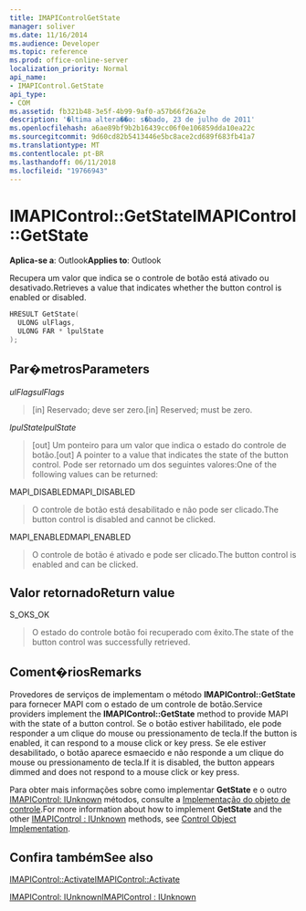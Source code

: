 ```yaml
---
title: IMAPIControlGetState
manager: soliver
ms.date: 11/16/2014
ms.audience: Developer
ms.topic: reference
ms.prod: office-online-server
localization_priority: Normal
api_name:
- IMAPIControl.GetState
api_type:
- COM
ms.assetid: fb321b48-3e5f-4b99-9af0-a57b66f26a2e
description: '�ltima altera��o: s�bado, 23 de julho de 2011'
ms.openlocfilehash: a6ae89bf9b2b16439cc06f0e106859dda10ea22c
ms.sourcegitcommit: 9d60cd82b5413446e5bc8ace2cd689f683fb41a7
ms.translationtype: MT
ms.contentlocale: pt-BR
ms.lasthandoff: 06/11/2018
ms.locfileid: "19766943"
---
```

# <a name="imapicontrolgetstate"></a><span data-ttu-id="333af-103">IMAPIControl::GetState</span><span class="sxs-lookup"><span data-stu-id="333af-103">IMAPIControl::GetState</span></span>

  
  
<span data-ttu-id="333af-104">**Aplica-se a**: Outlook</span><span class="sxs-lookup"><span data-stu-id="333af-104">**Applies to**: Outlook</span></span> 
  
<span data-ttu-id="333af-105">Recupera um valor que indica se o controle de botão está ativado ou desativado.</span><span class="sxs-lookup"><span data-stu-id="333af-105">Retrieves a value that indicates whether the button control is enabled or disabled.</span></span>
  
```cpp
HRESULT GetState(
  ULONG ulFlags,
  ULONG FAR * lpulState
);
```

## <a name="parameters"></a><span data-ttu-id="333af-106">Par�metros</span><span class="sxs-lookup"><span data-stu-id="333af-106">Parameters</span></span>

 <span data-ttu-id="333af-107">_ulFlags_</span><span class="sxs-lookup"><span data-stu-id="333af-107">_ulFlags_</span></span>
  
> <span data-ttu-id="333af-108">[in] Reservado; deve ser zero.</span><span class="sxs-lookup"><span data-stu-id="333af-108">[in] Reserved; must be zero.</span></span>
    
 <span data-ttu-id="333af-109">_lpulState_</span><span class="sxs-lookup"><span data-stu-id="333af-109">_lpulState_</span></span>
  
> <span data-ttu-id="333af-110">[out] Um ponteiro para um valor que indica o estado do controle de botão.</span><span class="sxs-lookup"><span data-stu-id="333af-110">[out] A pointer to a value that indicates the state of the button control.</span></span> <span data-ttu-id="333af-111">Pode ser retornado um dos seguintes valores:</span><span class="sxs-lookup"><span data-stu-id="333af-111">One of the following values can be returned:</span></span>
    
<span data-ttu-id="333af-112">MAPI_DISABLED</span><span class="sxs-lookup"><span data-stu-id="333af-112">MAPI_DISABLED</span></span> 
  
> <span data-ttu-id="333af-113">O controle de botão está desabilitado e não pode ser clicado.</span><span class="sxs-lookup"><span data-stu-id="333af-113">The button control is disabled and cannot be clicked.</span></span> 
    
<span data-ttu-id="333af-114">MAPI_ENABLED</span><span class="sxs-lookup"><span data-stu-id="333af-114">MAPI_ENABLED</span></span> 
  
> <span data-ttu-id="333af-115">O controle de botão é ativado e pode ser clicado.</span><span class="sxs-lookup"><span data-stu-id="333af-115">The button control is enabled and can be clicked.</span></span>
    
## <a name="return-value"></a><span data-ttu-id="333af-116">Valor retornado</span><span class="sxs-lookup"><span data-stu-id="333af-116">Return value</span></span>

<span data-ttu-id="333af-117">S_OK</span><span class="sxs-lookup"><span data-stu-id="333af-117">S_OK</span></span> 
  
> <span data-ttu-id="333af-118">O estado do controle botão foi recuperado com êxito.</span><span class="sxs-lookup"><span data-stu-id="333af-118">The state of the button control was successfully retrieved.</span></span>
    
## <a name="remarks"></a><span data-ttu-id="333af-119">Coment�rios</span><span class="sxs-lookup"><span data-stu-id="333af-119">Remarks</span></span>

<span data-ttu-id="333af-120">Provedores de serviços de implementam o método **IMAPIControl::GetState** para fornecer MAPI com o estado de um controle de botão.</span><span class="sxs-lookup"><span data-stu-id="333af-120">Service providers implement the **IMAPIControl::GetState** method to provide MAPI with the state of a button control.</span></span> <span data-ttu-id="333af-121">Se o botão estiver habilitado, ele pode responder a um clique do mouse ou pressionamento de tecla.</span><span class="sxs-lookup"><span data-stu-id="333af-121">If the button is enabled, it can respond to a mouse click or key press.</span></span> <span data-ttu-id="333af-122">Se ele estiver desabilitado, o botão aparece esmaecido e não responde a um clique do mouse ou pressionamento de tecla.</span><span class="sxs-lookup"><span data-stu-id="333af-122">If it is disabled, the button appears dimmed and does not respond to a mouse click or key press.</span></span> 
  
<span data-ttu-id="333af-123">Para obter mais informações sobre como implementar **GetState** e o outro [IMAPIControl: IUnknown](imapicontroliunknown.md) métodos, consulte a [Implementação do objeto de controle](control-object-implementation.md).</span><span class="sxs-lookup"><span data-stu-id="333af-123">For more information about how to implement **GetState** and the other [IMAPIControl : IUnknown](imapicontroliunknown.md) methods, see [Control Object Implementation](control-object-implementation.md).</span></span>
  
## <a name="see-also"></a><span data-ttu-id="333af-124">Confira também</span><span class="sxs-lookup"><span data-stu-id="333af-124">See also</span></span>



[<span data-ttu-id="333af-125">IMAPIControl::Activate</span><span class="sxs-lookup"><span data-stu-id="333af-125">IMAPIControl::Activate</span></span>](imapicontrol-activate.md)
  
[<span data-ttu-id="333af-126">IMAPIControl: IUnknown</span><span class="sxs-lookup"><span data-stu-id="333af-126">IMAPIControl : IUnknown</span></span>](imapicontroliunknown.md)

